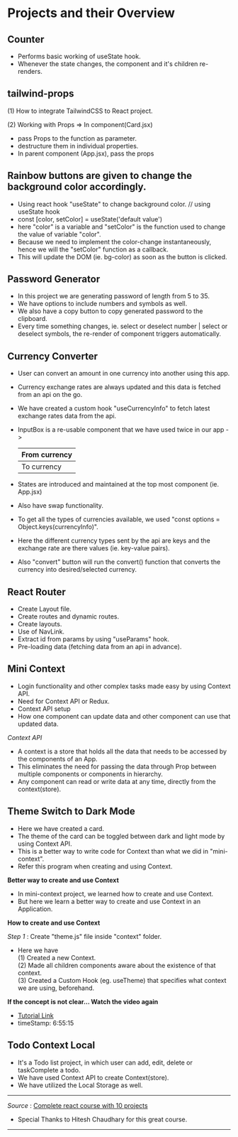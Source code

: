# Projects and their Overview

## Counter

- Performs basic working of useState hook.
- Whenever the state changes, the component and it's children re-renders.

## tailwind-props

(1) How to integrate TailwindCSS to React project.

(2) Working with Props => In component(Card.jsx)

- pass Props to the function as parameter.
- destructure them in individual properties.
- In parent component (App.jsx), pass the props <Card name={name}/>

## Rainbow buttons are given to change the background color accordingly.

- Using react hook "useState" to change background color.
  // using useState hook
- const [color, setColor] = useState('default value')
- here "color" is a variable and "setColor" is the function used to change the value of variable "color".
- Because we need to implement the color-change instantaneously, hence we will the "setColor" function as a callback.
- This will update the DOM (ie. bg-color) as soon as the button is clicked.

## Password Generator

- In this project we are generating password of length from 5 to 35.
- We have options to include numbers and symbols as well.
- We also have a copy button to copy generated password to the clipboard.
- Every time something changes, ie. select or deselect number | select or deselect symbols, the re-render of component triggers automatically.

## Currency Converter

- User can convert an amount in one currency into another using this app.
- Currency exchange rates are always updated and this data is fetched from an api on the go.
- We have created a custom hook "useCurrencyInfo" to fetch latest exchange rates data from the api.
- InputBox is a re-usable component that we have used twice in our app ->

  | From currency |
  | ------------- |
  | To currency   |

- States are introduced and maintained at the top most component (ie. App.jsx)
- Also have swap functionality.
- To get all the types of currencies available, we used "const options = Object.keys(currencyInfo)".
- Here the different currency types sent by the api are keys and the exchange rate are there values (ie. key-value pairs).
- Also "convert" button will run the convert() function that converts the currency into desired/selected currency.

## React Router

- Create Layout file.
- Create routes and dynamic routes.
- Create layouts.
- Use of NavLink.
- Extract id from params by using "useParams" hook.
- Pre-loading data (fetching data from an api in advance).

## Mini Context

- Login functionality and other complex tasks made easy by using Context API.
- Need for Context API or Redux.
- Context API setup
- How one component can update data and other component can use that updated data.

_Context API_

- A context is a store that holds all the data that needs to be accessed by the components of an App.
- This eliminates the need for passing the data through Prop between multiple components or components in hierarchy.
- Any component can read or write data at any time, directly from the context(store).

## Theme Switch to Dark Mode

- Here we have created a card.
- The theme of the card can be toggled between dark and light mode by using Context API.
- This is a better way to write code for Context than what we did in "mini-context".
- Refer this program when creating and using Context.

**Better way to create and use Context**

- In mini-context project, we learned how to create and use Context.
- But here we learn a better way to create and use Context in an Application.

**How to create and use Context**

_Step 1_ : Create "theme.js" file inside "context" folder.

- Here we have  
  (1) Created a new Context.  
  (2) Made all children components aware about the existence of that context.  
  (3) Created a Custom Hook (eg. useTheme) that specifies what context we are using, beforehand.

**If the concept is not clear... Watch the video again**

- [Tutorial Link](https://www.youtube.com/watch?v=4DqAvWonPAg)
- timeStamp: 6:55:15

## Todo Context Local

- It's a Todo list project, in which user can add, edit, delete or taskComplete a todo.
- We have used Context API to create Context(store).
- We have utilized the Local Storage as well.

---

_Source_ : [Complete react course with 10 projects](https://www.youtube.com/watch?v=4DqAvWonPAg)

- Special Thanks to Hitesh Chaudhary for this great course.

---
